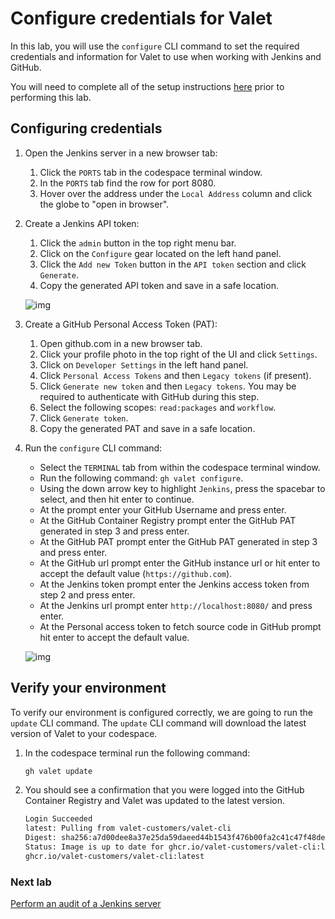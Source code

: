 # Configure credentials for Valet

In this lab, you will use the `configure` CLI command to set the required credentials and information for Valet to use when working with Jenkins and GitHub.

You will need to complete all of the setup instructions [here](./readme.md#configure-your-codespace) prior to performing this lab.

## Configuring credentials

1. Open the Jenkins server in a new browser tab:
   1. Click the `PORTS` tab in the codespace terminal window.
   2. In the `PORTS` tab find the row for port 8080.
   3. Hover over the address under the `Local Address` column and click the globe to "open in browser".

2. Create a Jenkins API token:
   1. Click the `admin` button in the top right menu bar.
   2. Click on the `Configure` gear located on the left hand panel.
   3. Click the `Add new Token` button in the `API token` section and click `Generate`.
   4. Copy the generated API token and save in a safe location.

   ![img](https://user-images.githubusercontent.com/19557880/184041667-d06cb7f2-a885-474e-b728-7567314aeaf3.png)

3. Create a GitHub Personal Access Token (PAT):
    1. Open github.com in a new browser tab.
    2. Click your profile photo in the top right of the UI and click `Settings`.
    3. Click on `Developer Settings` in the left hand panel.
    4. Click `Personal Access Tokens` and then `Legacy tokens` (if present).
    5. Click `Generate new token` and then `Legacy tokens`. You may be required to authenticate with GitHub during this step.
    6. Select the following scopes: `read:packages` and `workflow`.
    7. Click `Generate token`.
    8. Copy the generated PAT and save in a safe location.
4. Run the `configure` CLI command:
   - Select the `TERMINAL` tab from within the codespace terminal window.
   - Run the following command: `gh valet configure`.
   - Using the down arrow key to highlight `Jenkins`, press the spacebar to select, and then hit enter to continue.
   - At the prompt enter your GitHub Username and press enter.
   - At the GitHub Container Registry prompt enter the GitHub PAT generated in step 3 and press enter.
   - At the GitHub PAT prompt enter the GitHub PAT generated in step 3 and press enter.
   - At the GitHub url prompt enter the GitHub instance url or hit enter to accept the default value (`https://github.com`).
   - At the Jenkins token prompt enter the Jenkins access token from step 2 and press enter.
   - At the Jenkins url prompt enter `http://localhost:8080/` and press enter.
   - At the Personal access token to fetch source code in GitHub prompt hit enter to accept the default value.

   ![img](https://user-images.githubusercontent.com/19557880/184041328-ce54ea22-b0cd-4c84-b02c-10ad7b09ad89.png)

## Verify your environment

To verify our environment is configured correctly, we are going to run the `update` CLI command. The `update` CLI command will download the latest version of Valet to your codespace.

1. In the codespace terminal run the following command:

   ```bash
   gh valet update
   ```

2. You should see a confirmation that you were logged into the GitHub Container Registry and Valet was updated to the latest version.

   ```bash
   Login Succeeded
   latest: Pulling from valet-customers/valet-cli
   Digest: sha256:a7d00dee8a37e25da59daeed44b1543f476b00fa2c41c47f48deeaf34a215bbb
   Status: Image is up to date for ghcr.io/valet-customers/valet-cli:latest
   ghcr.io/valet-customers/valet-cli:latest
   ```

### Next lab

[Perform an audit of a Jenkins server](2-audit.md#perform-an-audit-of-a-jenkins-server)

